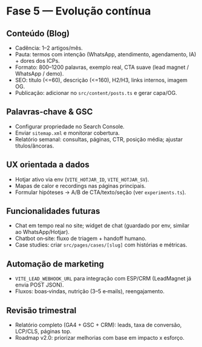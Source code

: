 # Fase 5 — Evolução contínua

## Conteúdo (Blog)
- Cadência: 1–2 artigos/mês.
- Pauta: termos com intenção (WhatsApp, atendimento, agendamento, IA) + dores dos ICPs.
- Formato: 800–1200 palavras, exemplo real, CTA suave (lead magnet / WhatsApp / demo).
- SEO: título (<=60), descrição (<=160), H2/H3, links internos, imagem OG.
- Publicação: adicionar no `src/content/posts.ts` e gerar capa/OG.

## Palavras‑chave & GSC
- Configurar propriedade no Search Console.
- Enviar `sitemap.xml` e monitorar cobertura.
- Relatório semanal: consultas, páginas, CTR, posição média; ajustar títulos/âncoras.

## UX orientada a dados
- Hotjar ativo via env (`VITE_HOTJAR_ID`, `VITE_HOTJAR_SV`).
- Mapas de calor e recordings nas páginas principais.
- Formular hipóteses → A/B de CTA/texto/seção (ver `experiments.ts`).

## Funcionalidades futuras
- Chat em tempo real no site; widget de chat (guardado por env, similar ao WhatsApp/Hotjar).
- Chatbot on‑site: fluxo de triagem + handoff humano.
- Case studies: criar `src/pages/cases/[slug]` com histórias e métricas.

## Automação de marketing
- `VITE_LEAD_WEBHOOK_URL` para integração com ESP/CRM (LeadMagnet já envia POST JSON).
- Fluxos: boas‑vindas, nutrição (3–5 e‑mails), reengajamento.

## Revisão trimestral
- Relatório completo (GA4 + GSC + CRM): leads, taxa de conversão, LCP/CLS, páginas top.
- Roadmap v2.0: priorizar melhorias com base em impacto x esforço.

